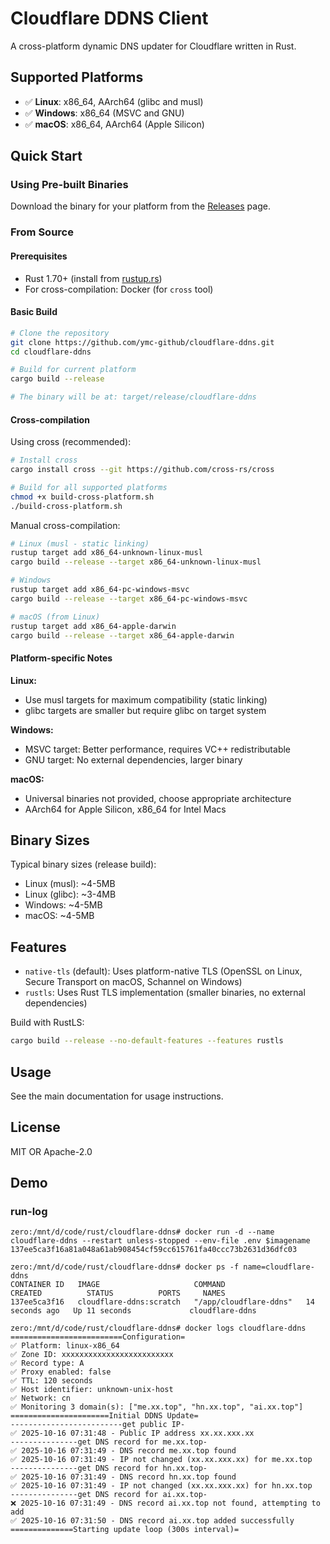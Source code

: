 # Cloudflare DDNS Client

A cross-platform dynamic DNS updater for Cloudflare written in Rust.

## Supported Platforms

- ✅ **Linux**: x86_64, AArch64 (glibc and musl)
- ✅ **Windows**: x86_64 (MSVC and GNU)
- ✅ **macOS**: x86_64, AArch64 (Apple Silicon)

## Quick Start

### Using Pre-built Binaries

Download the binary for your platform from the [Releases](https://github.com/ymc-github/cloudflare-ddns/releases) page.

### From Source

#### Prerequisites

- Rust 1.70+ (install from [rustup.rs](https://rustup.rs/))
- For cross-compilation: Docker (for `cross` tool)

#### Basic Build

```bash
# Clone the repository
git clone https://github.com/ymc-github/cloudflare-ddns.git
cd cloudflare-ddns

# Build for current platform
cargo build --release

# The binary will be at: target/release/cloudflare-ddns
```
#### Cross-compilation
Using cross (recommended):
```bash
# Install cross
cargo install cross --git https://github.com/cross-rs/cross

# Build for all supported platforms
chmod +x build-cross-platform.sh
./build-cross-platform.sh
```

Manual cross-compilation:
```bash
# Linux (musl - static linking)
rustup target add x86_64-unknown-linux-musl
cargo build --release --target x86_64-unknown-linux-musl

# Windows
rustup target add x86_64-pc-windows-msvc
cargo build --release --target x86_64-pc-windows-msvc

# macOS (from Linux)
rustup target add x86_64-apple-darwin
cargo build --release --target x86_64-apple-darwin
```


#### Platform-specific Notes

**Linux:**
- Use musl targets for maximum compatibility (static linking)
- glibc targets are smaller but require glibc on target system

**Windows:**
- MSVC target: Better performance, requires VC++ redistributable
- GNU target: No external dependencies, larger binary

**macOS:**
- Universal binaries not provided, choose appropriate architecture
- AArch64 for Apple Silicon, x86_64 for Intel Macs

## Binary Sizes

Typical binary sizes (release build):
- Linux (musl): ~4-5MB
- Linux (glibc): ~3-4MB  
- Windows: ~4-5MB
- macOS: ~4-5MB

## Features

- `native-tls` (default): Uses platform-native TLS (OpenSSL on Linux, Secure Transport on macOS, Schannel on Windows)
- `rustls`: Uses Rust TLS implementation (smaller binaries, no external dependencies)

Build with RustLS:
```bash
cargo build --release --no-default-features --features rustls
```

## Usage

See the main documentation for usage instructions.

## License

MIT OR Apache-2.0

## Demo
### run-log
```
zero:/mnt/d/code/rust/cloudflare-ddns# docker run -d --name cloudflare-ddns --restart unless-stopped --env-file .env $imagename
137ee5ca3f16a81a048a61ab908454cf59cc615761fa40ccc73b2631d36dfc03

zero:/mnt/d/code/rust/cloudflare-ddns# docker ps -f name=cloudflare-ddns
CONTAINER ID   IMAGE                     COMMAND                  CREATED          STATUS          PORTS     NAMES
137ee5ca3f16   cloudflare-ddns:scratch   "/app/cloudflare-ddns"   14 seconds ago   Up 11 seconds             cloudflare-ddns

zero:/mnt/d/code/rust/cloudflare-ddns# docker logs cloudflare-ddns
=========================Configuration=
✅ Platform: linux-x86_64
✅ Zone ID: xxxxxxxxxxxxxxxxxxxxxxxxx
✅ Record type: A
✅ Proxy enabled: false
✅ TTL: 120 seconds
✅ Host identifier: unknown-unix-host
✅ Network: cn
✅ Monitoring 3 domain(s): ["me.xx.top", "hn.xx.top", "ai.xx.top"]
======================Initial DDNS Update=
-------------------------get public IP-
✅ 2025-10-16 07:31:48 - Public IP address xx.xx.xxx.xx
---------------get DNS record for me.xx.top-
✅ 2025-10-16 07:31:49 - DNS record me.xx.top found
✅ 2025-10-16 07:31:49 - IP not changed (xx.xx.xxx.xx) for me.xx.top
---------------get DNS record for hn.xx.top-
✅ 2025-10-16 07:31:49 - DNS record hn.xx.top found
✅ 2025-10-16 07:31:49 - IP not changed (xx.xx.xxx.xx) for hn.xx.top
---------------get DNS record for ai.xx.top-
❌ 2025-10-16 07:31:49 - DNS record ai.xx.top not found, attempting to add
✅ 2025-10-16 07:31:50 - DNS record ai.xx.top added successfully
==============Starting update loop (300s interval)=
```